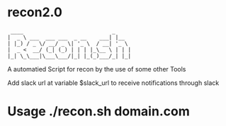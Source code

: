 # recon2.0
```
 ____                            _
|  _ \ ___  ___ ___  _ __    ___| |__
| |_) / _ \/ __/ _ \| '_ \  / __| '_ \
|  _ <  __/ (_| (_) | | | |_\__ \ | | |
|_| \_\___|\___\___/|_| |_(_)___/_| |_|

```
A automatied Script for recon by the use of some other Tools

Add slack url at variable $slack_url to receive notifications through slack

# Usage ./recon.sh domain.com
